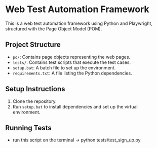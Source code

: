 # Web Test Automation Framework

This is a web test automation framework using Python and Playwright, structured with the Page Object Model (POM).

## Project Structure

- `po/`: Contains page objects representing the web pages.
- `tests/`: Contains test scripts that execute the test cases.
- `setup.bat`: A batch file to set up the environment.
- `requirements.txt`: A file listing the Python dependencies.

## Setup Instructions

1. Clone the repository.
2. Run `setup.bat` to install dependencies and set up the virtual environment.


## Running Tests
- run this script on the terminal -> python tests/test_sign_up.py


